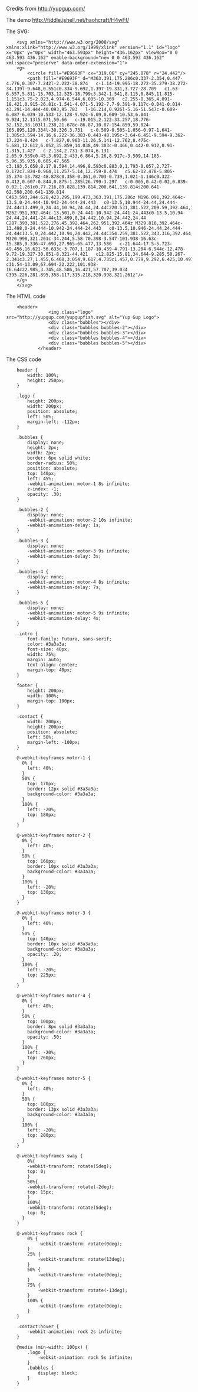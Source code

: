 Credits from http://yupgup.com/

The demo http://fiddle.jshell.net/haohcraft/H4wFf/

The SVG:

		<svg xmlns="http://www.w3.org/2000/svg" xmlns:xlink="http://www.w3.org/1999/xlink" version="1.1" id="logo" x="0px" y="0px" width="463.593px" height="436.162px" viewBox="0 0 463.593 436.162" enable-background="new 0 0 463.593 436.162" xml:space="preserve" data-ember-extension="1">
		<g>
			<circle fill="#E9693F" cx="319.06" cy="245.878" r="24.442"/>
			<path fill="#E9693F" d="M363.391,175.286c0.337-2.354,0.447-4.776,0.307-7.242l-2.222-38.874   c-1.14-19.995-18.272-35.279-38.272-34.139l-9.648,0.551c0.334-9.692,1.397-19.331,3.727-28.709   c1.63-6.557,5.811-15.703,12.525-18.799c3.342-1.541,8.115,0.845,11.815-1.151c3.75-2.023,4.974-6.544,6.005-10.369   c2.255-8.365,4.091-18.421,0.915-26.81c-1.541-4.071-5.192-7.7-9.391-9.117c-0.041-0.014-43.291-14.444-40.093,95.783   l-16.214,0.926l-5.16-51.547c-0.609-6.087-6.039-10.533-12.128-9.92c-6.09,0.609-10.53,6.041-9.924,12.13l5.071,50.66   c-19.015,2.122-33.257,18.776-32.152,38.103l1.238,21.678c-86.87,10.07-154.859,59.024-165.895,120.334l-30.326,3.731   c-0.509-0.505-1.056-0.97-1.641-1.385c3.594-14.16,6.222-36.383-0.443-48.195c-3.64-6.451-9.594-9.362-17.224-8.424   c-7.827,0.963-11.26,5.141-12.762,8.475c-5.681,12.612,6.052,35.859,14.038,49.303c-0.466,0.442-0.912,0.91-1.315,1.427   c-2.134,2.731-3.074,6.131-2.65,9.559c0.45,3.692,2.433,6.864,5.26,8.917c-3.509,14.185-5.96,35.935,0.605,47.565   c3.193,5.658,8.17,8.594,14.496,8.593c0.883,0,1.793-0.057,2.727-0.172c7.824-0.964,11.257-5.14,12.759-8.474   c5.62-12.478-5.805-35.374-13.782-48.878c0.358-0.361,0.703-0.739,1.021-1.146c0.322-0.412,0.607-0.844,0.875-1.285l26.799-3.297   c-0.005,0.42-0.02,0.839-0.02,1.261c0,77.216,89.828,139.814,200.641,139.814s200.641-62.598,200.641-139.814   C463.593,244.628,423.295,199.473,363.391,175.286z M196.091,392.464c-13.5,0-24.444-10.942-24.444-24.443   c0-13.5,10.944-24.44,24.444-24.44c13.499,0,24.44,10.94,24.44,24.44C220.531,381.522,209.59,392.464,196.091,392.464z    M262.951,392.464c-13.501,0-24.441-10.942-24.441-24.443c0-13.5,10.94-24.44,24.441-24.44c13.499,0,24.442,10.94,24.442,24.44   C287.393,381.522,276.45,392.464,262.951,392.464z M329.816,392.464c-13.498,0-24.444-10.942-24.444-24.443   c0-13.5,10.946-24.44,24.444-24.44c13.5,0,24.442,10.94,24.442,24.44C354.259,381.522,343.316,392.464,329.816,392.464z    M320.998,321.261c-34.244,5.58-70.398-3.547-101.938-16.63c-15.385,9.336-47.693,27.965-65.477,13.586   c-21.644-17.5-5.723-49.456,16.621-56.633c-3.707,1.187-10.439-4.791-13.204-6.944c-12.478-9.72-19.327-30.851-8.321-44.421   c12.825-15.81,34.644-9.285,50.267-2.341c3.27,1.455,6.468,3.054,9.617,4.735c1.457,0.779,9.292,6.425,10.497,5.925   c31.54-13.09,67.694-22.222,101.938-16.64c22.985,3.745,48.586,16.421,57.707,39.034   C395.226,281.895,358.117,315.218,320.998,321.261z"/>
		</g>
		</svg>

The HTML code

		<header>
					<img class="logo" src="http://yupgup.com/yupgupfish.svg" alt="Yup Gup Logo">
					<div class="bubbles"></div>
					<div class="bubbles bubbles-2"></div>
					<div class="bubbles bubbles-3"></div>
					<div class="bubbles bubbles-4"></div>
					<div class="bubbles bubbles-5"></div>
				</header>


The CSS code

		header {
			width: 100%;
			height: 250px;
		}

		.logo {
			height: 200px;
			width: 200px;
			position: absolute;
			left: 50%;
			margin-left: -112px;
		}

		.bubbles {
		  	display: none;
		  	height: 2px;
		  	width: 2px;
		  	border: 6px solid white;
		  	border-radius: 50%;
		  	position: absolute;
		  	top: 140px;
		  	left: 45%;
		  	-webkit-animation: motor-1 8s infinite;
		  	z-index: -1;
		  	opacity: .30;
		}

		.bubbles-2 {
			display: none;
			-webkit-animation: motor-2 10s infinite;
			-webkit-animation-delay: 1s;
		}

		.bubbles-3 {
			display: none;
		 	-webkit-animation: motor-3 9s infinite;
		 	-webkit-animation-delay: 3s;
		}

		.bubbles-4 {
			display: none;
		 	-webkit-animation: motor-4 8s infinite;
		 	-webkit-animation-delay: 7s;
		}

		.bubbles-5 {
			display: none;
		 	-webkit-animation: motor-5 9s infinite;
		 	-webkit-animation-delay: 4s;
		}

		.intro {
			font-family: Futura, sans-serif;
			color: #3a3a3a;
			font-size: 40px;
			width: 75%;
			margin: auto;
			text-align: center;
			margin-top: 40px;
		}

		footer {
			height: 200px;
			width: 100%;
			margin-top: 100px;
		}

		.contact {
			width: 200px;
			height: 200px;
			position: absolute;
			left: 50%;
			margin-left: -100px;
		}

		@-webkit-keyframes motor-1 {
		  0% {
		    left: 40%;
		  }
		  50% {
		    top: 170px;
		    border: 12px solid #3a3a3a;
		    background-color: #3a3a3a;
		  }
		  100% {
		    left: -20%;
		    top: 180px;
		  }
		}

		@-webkit-keyframes motor-2 {
		  0% {
		    left: 40%;
		  }
		  50% {
		    top: 160px;
		    border: 10px solid #3a3a3a;
		    background-color: #3a3a3a;
		  }
		  100% {
		    left: -20%;
		    top: 130px;
		  }
		}

		@-webkit-keyframes motor-3 {
		  0% {
		    left: 40%;
		  }
		  50% {
		    top: 140px;
		    border: 10px solid #3a3a3a;
		    background-color: #3a3a3a;
		    opacity: .20;
		  }
		  100% {
		    left: -20%;
		    top: 225px;
		  }
		}

		@-webkit-keyframes motor-4 {
		  0% {
		    left: 40%;
		  }
		  50% {
		    top: 100px;
		    border: 8px solid #3a3a3a;
		    background-color: #3a3a3a;
		    opacity: .50;
		  }
		  100% {
		    left: -20%;
		    top: 260px;
		  }
		}

		@-webkit-keyframes motor-5 {
		  0% {
		    left: 40%;
		  }
		  50% {
		    top: 180px;
		    border: 13px solid #3a3a3a;
		    background-color: #3a3a3a;
		  }
		  100% {
		    left: -20%;
		    top: 200px;
		  }
		}

		@-webkit-keyframes sway {
			0%{
		    -webkit-transform: rotate(5deg);
		    top: 0;
		  	}
		  	50%{
		    -webkit-transform: rotate(-2deg);
		    top: 15px;
		  	}
		  	100%{
		    -webkit-transform: rotate(5deg);
		    top: 0;
		  }
		}

		@-webkit-keyframes rock {
			0% {
				-webkit-transform: rotate(0deg);
			}
			25% {
				-webkit-transform: rotate(13deg);
			}
			50% {
				-webkit-transform: rotate(0deg);
			}
			75% {
				-webkit-transform: rotate(-13deg);
			}
			100% {
				-webkit-transform: rotate(0deg);
			}
		}

		.contact:hover {
			-webkit-animation: rock 2s infinite;
		}

		@media (min-width: 100px) {
			.logo {
				-webkit-animation: rock 5s infinite;
			}
			.bubbles {
				display: block;
			}
		}
